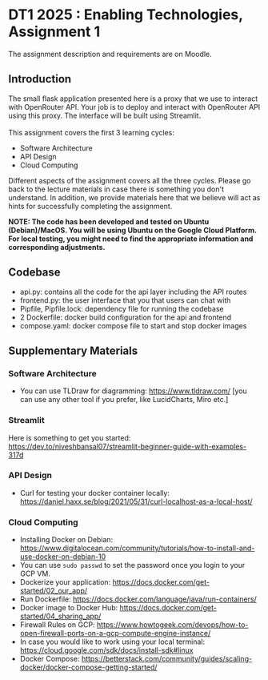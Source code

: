 # DT1 2025 : Enabling Technologies, Assignment 1

The assignment description and requirements are on Moodle.

## Introduction
The small flask application presented here is a proxy that we use to interact with OpenRouter API.
Your job is to deploy and interact with OpenRouter API using this proxy. The interface will be built
using Streamlit. </br></br>
This assignment covers the first 3 learning cycles:
- Software Architecture
- API Design
- Cloud Computing

Different aspects of the assignment covers all the three cycles. Please go back to the lecture materials
in case there is something you don't understand. In addition, we provide materials here that we believe
will act as hints for successfully completing the assignment.

**NOTE: The code has been developed and tested on Ubuntu (Debian)/MacOS. You will be using Ubuntu on the Google 
Cloud Platform. For local testing, you might need to find the appropriate information and corresponding adjustments.**

## Codebase
- api.py: contains all the code for the api layer including the API routes
- frontend.py: the user interface that you that users can chat with
- Pipfile, Pipfile.lock: dependency file for running the codebase
- 2 Dockerfile: docker build configuration for the api and frontend
- compose.yaml: docker compose file to start and stop docker images

## Supplementary Materials
### Software Architecture
- You can use TLDraw for diagramming: https://www.tldraw.com/ [you can use any other tool if you prefer, like LucidCharts, Miro etc.]
### Streamlit
Here is something to get you started: https://dev.to/niveshbansal07/streamlit-beginner-guide-with-examples-317d
### API Design
- Curl for testing your docker container locally: https://daniel.haxx.se/blog/2021/05/31/curl-localhost-as-a-local-host/
### Cloud Computing
- Installing Docker on Debian: https://www.digitalocean.com/community/tutorials/how-to-install-and-use-docker-on-debian-10
- You can use ```sudo passwd``` to set the password once you login to your GCP VM.
- Dockerize your application: https://docs.docker.com/get-started/02_our_app/
- Run Dockerfile: https://docs.docker.com/language/java/run-containers/
- Docker image to Docker Hub: https://docs.docker.com/get-started/04_sharing_app/
- Firewall Rules on GCP: https://www.howtogeek.com/devops/how-to-open-firewall-ports-on-a-gcp-compute-engine-instance/
- In case you would like to work using your local terminal: https://cloud.google.com/sdk/docs/install-sdk#linux
- Docker Compose: https://betterstack.com/community/guides/scaling-docker/docker-compose-getting-started/